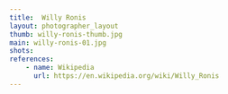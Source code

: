 ```yaml
---
title:  Willy Ronis
layout: photographer_layout
thumb: willy-ronis-thumb.jpg
main: willy-ronis-01.jpg
shots:
references:
    - name: Wikipedia
      url: https://en.wikipedia.org/wiki/Willy_Ronis
---
```

